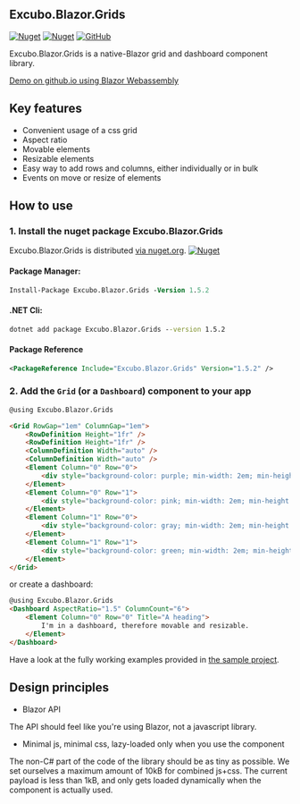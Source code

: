 ## Excubo.Blazor.Grids

[![Nuget](https://img.shields.io/nuget/v/Excubo.Blazor.Grids)](https://www.nuget.org/packages/Excubo.Blazor.Grids/)
[![Nuget](https://img.shields.io/nuget/dt/Excubo.Blazor.Grids)](https://www.nuget.org/packages/Excubo.Blazor.Grids/)
[![GitHub](https://img.shields.io/github/license/excubo-ag/Blazor.Grids)](https://github.com/excubo-ag/Blazor.Grids)

Excubo.Blazor.Grids is a native-Blazor grid and dashboard component library.

[Demo on github.io using Blazor Webassembly](https://excubo-ag.github.io/Blazor.Grids/)

## Key features

- Convenient usage of a css grid
- Aspect ratio
- Movable elements
- Resizable elements
- Easy way to add rows and columns, either individually or in bulk
- Events on move or resize of elements

## How to use

### 1. Install the nuget package Excubo.Blazor.Grids

Excubo.Blazor.Grids is distributed [via nuget.org](https://www.nuget.org/packages/Excubo.Blazor.Grids/).
[![Nuget](https://img.shields.io/nuget/v/Excubo.Blazor.Grids)](https://www.nuget.org/packages/Excubo.Blazor.Grids/)

#### Package Manager:
```ps
Install-Package Excubo.Blazor.Grids -Version 1.5.2
```

#### .NET Cli:
```cmd
dotnet add package Excubo.Blazor.Grids --version 1.5.2
```

#### Package Reference
```xml
<PackageReference Include="Excubo.Blazor.Grids" Version="1.5.2" />
```

### 2. Add the `Grid` (or a `Dashboard`) component to your app

```html
@using Excubo.Blazor.Grids

<Grid RowGap="1em" ColumnGap="1em">
    <RowDefinition Height="1fr" />
    <RowDefinition Height="1fr" />
    <ColumnDefinition Width="auto" />
    <ColumnDefinition Width="auto" />
    <Element Column="0" Row="0">
        <div style="background-color: purple; min-width: 2em; min-height: 2em"></div>
    </Element>
    <Element Column="0" Row="1">
        <div style="background-color: pink; min-width: 2em; min-height: 2em"></div>
    </Element>
    <Element Column="1" Row="0">
        <div style="background-color: gray; min-width: 2em; min-height: 2em"></div>
    </Element>
    <Element Column="1" Row="1">
        <div style="background-color: green; min-width: 2em; min-height: 2em"></div>
    </Element>
</Grid>
```

or create a dashboard:

```html
@using Excubo.Blazor.Grids
<Dashboard AspectRatio="1.5" ColumnCount="6">
    <Element Column="0" Row="0" Title="A heading">
        I'm in a dashboard, therefore movable and resizable.
    </Element>
</Dashboard>
```

Have a look at the fully working examples provided in [the sample project](https://github.com/excubo-ag/Blazor.Grids/tree/main/TestProject_Components).

## Design principles

- Blazor API

The API should feel like you're using Blazor, not a javascript library.

- Minimal js, minimal css, lazy-loaded only when you use the component

The non-C# part of the code of the library should be as tiny as possible. We set ourselves a maximum amount of 10kB for combined js+css.
The current payload is less than 1kB, and only gets loaded dynamically when the component is actually used.

